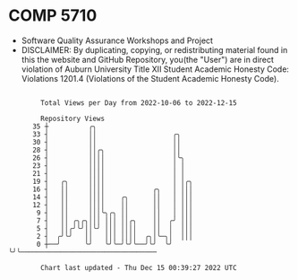 # COMP 5710
- Software Quality Assurance Workshops and Project
- DISCLAIMER: By duplicating, copying, or redistributing material found in this the website and GitHub Repository, you(the "User") are in direct violation of Auburn University Title XII Student Academic Honesty Code: Violations 1201.4 (Violations of the Student Academic Honesty Code).
```

        Total Views per Day from 2022-10-06 to 2022-12-15

        Repository Views
      35 ┼          ╭╮
      33 ┤          ││                   ╭╮
      30 ┤          ││                   ││
      28 ┤          ││╭╮                 ││
      26 ┤          ││││                 │╰╮
      23 ┤          ││││                 │ │
      21 ┤          ││││                 │ │
      19 ┤   ╭╮     ││││                 │ │╭╮
      16 ┤   ││     ││││            ╭╮   │ │││
      14 ┤   ││     ││││    ╭╮      ││   │ │││
      12 ┤   ││     ││││    ││      ││   │ │││
       9 ┤   ││     │││╰╮╭╮ ││      ││   │ │││
       7 ┤   ││ ╭╮╭╮│││ │││ ││╭╮    ││  ╭╯ │││
       5 ┤   ││╭╯╰╯││╰╯ │││ ││││    ││  │  │││
       2 ┤  ╭╯╰╯   ││   │││ ││││  ╭╮│╰─╮│  │││
       0 ┼──╯      ╰╯   ╰╯╰─╯╰╯╰──╯╰╯  ╰╯  ╰╯╰──────────────────────────────────

        Chart last updated - Thu Dec 15 00:39:27 2022 UTC
        
```
